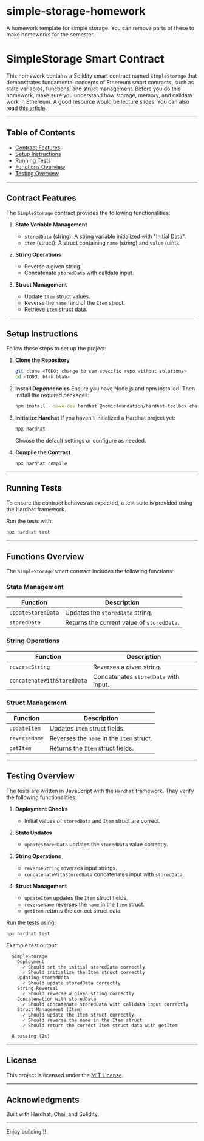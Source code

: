 # simple-storage-homework
A homework template for simple storage. You can remove parts of these to make homeworks for the semester.


# SimpleStorage Smart Contract

This homework contains a Solidity smart contract named `SimpleStorage` that demonstrates fundamental concepts of Ethereum smart contracts, such as state variables, functions, and struct management. Before you do this homework, make sure you understand how storage, memory, and calldata work in Ethereum. A good resource would be lecture slides. You can also read [this article](https://docs.alchemy.com/docs/when-to-use-storage-vs-memory-vs-calldata-in-solidity).

---

## Table of Contents
- [Contract Features](#contract-features)
- [Setup Instructions](#setup-instructions)
- [Running Tests](#running-tests)
- [Functions Overview](#functions-overview)
- [Testing Overview](#testing-overview)

---

## Contract Features

The `SimpleStorage` contract provides the following functionalities:

1. **State Variable Management**
   - `storedData` (string): A string variable initialized with "Initial Data".
   - `item` (struct): A struct containing `name` (string) and `value` (uint).

2. **String Operations**
   - Reverse a given string.
   - Concatenate `storedData` with calldata input.

3. **Struct Management**
   - Update `Item` struct values.
   - Reverse the `name` field of the `Item` struct.
   - Retrieve `Item` struct data.

---

## Setup Instructions

Follow these steps to set up the project:

1. **Clone the Repository**
   ```bash
   git clone <TODO: change to sem specific repo without solutions>
   cd <TODO: blah blah>
   ```

2. **Install Dependencies**
   Ensure you have Node.js and npm installed. Then install the required packages:
   ```bash
   npm install --save-dev hardhat @nomicfoundation/hardhat-toolbox chai
   ```

3. **Initialize Hardhat**
   If you haven't initialized a Hardhat project yet:
   ```bash
   npx hardhat
   ```
   Choose the default settings or configure as needed.

4. **Compile the Contract**
   ```bash
   npx hardhat compile
   ```

---

## Running Tests

To ensure the contract behaves as expected, a test suite is provided using the Hardhat framework. 

Run the tests with:
```bash
npx hardhat test
```

---

## Functions Overview

The `SimpleStorage` smart contract includes the following functions:

### **State Management**
| Function                | Description                              |
|-------------------------|------------------------------------------|
| `updateStoredData`      | Updates the `storedData` string.         |
| `storedData`            | Returns the current value of `storedData`.|

### **String Operations**
| Function                | Description                              |
|-------------------------|------------------------------------------|
| `reverseString`         | Reverses a given string.                 |
| `concatenateWithStoredData` | Concatenates `storedData` with input.    |

### **Struct Management**
| Function                | Description                              |
|-------------------------|------------------------------------------|
| `updateItem`            | Updates `Item` struct fields.            |
| `reverseName`           | Reverses the `name` in the `Item` struct.|
| `getItem`               | Returns the `Item` struct fields.        |

---

## Testing Overview

The tests are written in JavaScript with the `Hardhat` framework. They verify the following functionalities:

1. **Deployment Checks**
   - Initial values of `storedData` and `Item` struct are correct.

2. **State Updates**
   - `updateStoredData` updates the `storedData` value correctly.

3. **String Operations**
   - `reverseString` reverses input strings.
   - `concatenateWithStoredData` concatenates input with `storedData`.

4. **Struct Management**
   - `updateItem` updates the `Item` struct fields.
   - `reverseName` reverses the `name` in the `Item` struct.
   - `getItem` returns the correct struct data.

Run the tests using:
```bash
npx hardhat test
```

Example test output:
```
  SimpleStorage
    Deployment
      ✓ Should set the initial storedData correctly
      ✓ Should initialize the Item struct correctly
    Updating storedData
      ✓ Should update storedData correctly
    String Reversal
      ✓ Should reverse a given string correctly
    Concatenation with storedData
      ✓ Should concatenate storedData with calldata input correctly
    Struct Management (Item)
      ✓ Should update the Item struct correctly
      ✓ Should reverse the name in the Item struct
      ✓ Should return the correct Item struct data with getItem

  8 passing (2s)
```

---

## License

This project is licensed under the [MIT License](https://opensource.org/licenses/MIT).

---

## Acknowledgments

Built with Hardhat, Chai, and Solidity.

---

Enjoy building!!!
